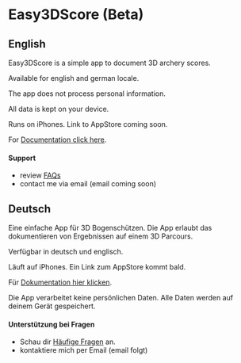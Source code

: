# Easy3DScore (Beta)

## English

Easy3DScore is a simple app to document 3D archery scores. 

Available for english and german locale.

The app does not process personal information. 

All data is kept on your device.

Runs on iPhones. Link to AppStore coming soon.

For [Documentation click here](https://github.com/dsasp/Easy3DScore/blob/main/en_help.md).


#### Support

- review [FAQs](https://github.com/dsasp/Easy3DScore/blob/main/en_faq.md)
- contact me via email (email coming soon)

## Deutsch

Eine einfache App für 3D Bogenschützen. Die App erlaubt das dokumentieren von Ergebnissen auf einem 3D Parcours. 

Verfügbar in deutsch und englisch.

Läuft auf iPhones. Ein Link zum AppStore kommt bald. 

Für [Dokumentation hier klicken](https://github.com/dsasp/Easy3DScore/blob/main/de_help.md). 

Die App verarbeitet keine persönlichen Daten. Alle Daten werden auf deinem Gerät gespeichert.

#### Unterstützung bei Fragen

- Schau dir [Häufige Fragen](https://github.com/dsasp/Easy3DScore/blob/main/de_faq.md) an.
- kontaktiere mich per Email (email folgt)


